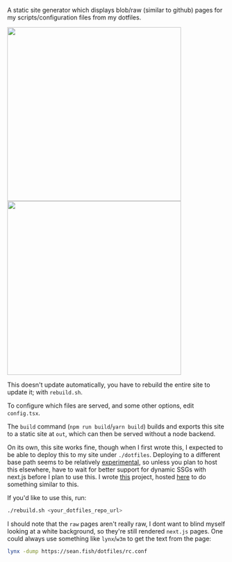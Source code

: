 A static site generator which displays blob/raw (similar to github) pages for my scripts/configuration files from my dotfiles.

<img src="https://raw.githubusercontent.com/seanbreckenridge/dotfiles-index/master/.images/home.png" height=400>

<img src="https://raw.githubusercontent.com/seanbreckenridge/dotfiles-index/master/.images/blob.png" height=400>

This doesn't update automatically, you have to rebuild the entire site to update it; with `rebuild.sh`.

To configure which files are served, and some other options, edit `config.tsx`.

The `build` command (`npm run build`/`yarn build`) builds and exports this site to a static site at `out`, which can then be served without a node backend.

On its own, this site works fine, though when I first wrote this, I expected to be able to deploy this to my site under `./dotfiles`. Deploying to a different base path seems to be relatively [experimental](https://github.com/vercel/next.js/pull/9872), so unless you plan to host this elsewhere, have to wait for better support for dynamic SSGs with next.js before I plan to use this. I wrote [this](https://gitlab.com/seanbreckenridge/subpath-serve.git
) project, hosted [here](https://sean.fish/d/) to do something similar to this.

If you'd like to use this, run:

```sh
./rebuild.sh <your_dotfiles_repo_url>
```

I should note that the `raw` pages aren't really raw, I dont want to blind myself looking at a white background, so they're still rendered `next.js` pages. One could always use something like `lynx`/`w3m` to get the text from the page:

```sh
lynx -dump https://sean.fish/dotfiles/rc.conf
```
